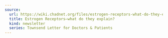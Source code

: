 ```yaml
---
source:
  url: https://wiki.chadnet.org/files/estrogen-receptors-what-do-they-explain.pdf
  title: Estrogen Receptors—what do they explain?
  kind: newsletter
  series: Townsend Letter for Doctors & Patients
---
```

